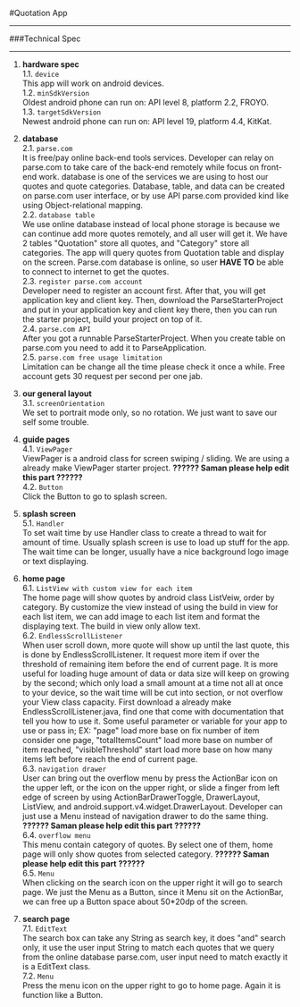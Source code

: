 #Quotation App

- - -

###Technical Spec

- - -

1. **hardware spec**  
    1.1. `device`  
    This app will work on android devices.  
    1.2. `minSdkVersion`  
    Oldest android phone can run on: API level 8, platform 2.2, FROYO.  
    1.3. `targetSdkVersion`  
    Newest android phone can run on: API level 19, platform 4.4, KitKat.

2. **database**  
    2.1. `parse.com`  
    It is free/pay online back-end tools services. Developer can relay on parse.com to take care of the back-end remotely while focus on front-end work. database is one of the services we are using to host our quotes and quote categories. Database, table, and data can be created on parse.com user interface, or by use API parse.com provided kind like using Object-relational mapping.  
    2.2. `database table`  
    We use online database instead of local phone storage is because we can continue add more quotes remotely, and all user will get it. We have 2 tables "Quotation" store all quotes, and "Category" store all categories. The app will query quotes from Quotation table and display on the screen. Parse.com database is online, so user **HAVE TO** be able to connect to internet to get the quotes.  
    2.3. `register parse.com account`  
    Developer need to register an account first. After that, you will get application key and 
client key. Then, download the ParseStarterProject and put in your application key and client key there, then you can run the starter project, build your project on top of it.  
    2.4. `parse.com API`  
    After you got a runnable ParseStarterProject. When you create table on parse.com you need to add it to ParseApplication.  
    2.5. `parse.com free usage limitation`  
    Limitation can be change all the time please check it once a while. Free account gets 30 request per second per one jab.  

3. **our general layout**  
    3.1. `screenOrientation`  
    We set to portrait mode only, so no rotation. We just want to save our self some trouble.

4. **guide pages**  
    4.1. `ViewPager`  
    ViewPager is a android class for screen swiping / sliding. We are using a already make ViewPager starter project. **?????? Saman please help edit this part ??????**    
    4.2. `Button`  
    Click the Button to go to splash screen.  

5. **splash screen**  
    5.1. `Handler`  
    To set wait time by use Handler class to create a thread to wait for amount of time. Usually splash screen is use to load up stuff for the app. The wait time can be longer, usually have a nice background logo image or text displaying.  

6. **home page**  
    6.1. `ListView with custom view for each item`  
    The home page will show quotes by android class ListVeiw, order by category. By customize the view instead of using the build in view for each list item, we can add image to each list item and format the displaying text. The build in view only allow text.  
    6.2. `EndlessScrollListener`  
    When user scroll down, more quote will show up until the last quote, this is done by EndlessScrollListener. It request more item if over the threshold of remaining item before the end of current page. It is more useful for loading huge amount of data or data size will keep on growing by the second; which only load a small amount at a time not all at once to your device, so the wait time will be cut into section, or not overflow your View class capacity. First download a already  make EndlessScrollListener.java, find one that come with documentation that tell you how to use it. Some useful parameter or variable for your app to use or pass in; EX: "page" load more base on fix number of item consider one page, "totalItemsCount" load more base on number of item reached, "visibleThreshold" start load more base on how many items left before reach the end of current page.  
    6.3. `navigation drawer`  
    User can bring out the overflow menu by press the ActionBar icon on the upper left, or the icon on the upper right, or slide a finger from left edge of screen by using ActionBarDrawerToggle, DrawerLayout, ListView, and android.support.v4.widget.DrawerLayout. Developer can just use a Menu instead of navigation drawer to do the same thing. **?????? Saman please help edit this part ??????**  
    6.4. `overflow menu`  
    This menu contain category of quotes. By select one of them, home page will only show quotes from selected category. **?????? Saman please help edit this part ??????**  
    6.5. `Menu`  
    When clicking on the search icon on the upper right it will go to search page. We just the Menu as a Button, since it Menu sit on the ActionBar, we can free up a Button space about 50*20dp of the screen.  

7. **search page**  
    7.1. `EditText`  
    The search box can take any String as search key, it does "and" search only, it use the user input String to match each quotes that we query from the online database parse.com, user input need to match exactly it is a EditText class.  
    7.2. `Menu`  
    Press the menu icon on the upper right to go to home page. Again it is function like a Button.  
